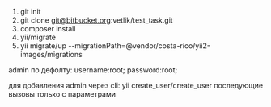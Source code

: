1. git init
2. git clone git@bitbucket.org:vetlik/test_task.git 
3. composer install
4. yii/migrate
5. yii migrate/up --migrationPath=@vendor/costa-rico/yii2-images/migrations

admin по дефолту: 
username:root; password:root;

для добавления admin через cli:
yii create_user/create_user
последующие вызовы только с параметрами
 